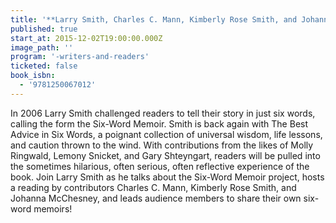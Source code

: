 ```yaml
---
title: '**Larry Smith, Charles C. Mann, Kimberly Rose Smith, and Johanna McChesney**, _The Best Advice in Six Words: Writers Famous and Obscure on Love, Sex, Money, Friendship, Family, Work, and Much More_'
published: true
start_at: 2015-12-02T19:00:00.000Z
image_path: ''
program: '-writers-and-readers'
ticketed: false
book_isbn:
  - '9781250067012'
---
```


In 2006 Larry Smith challenged readers to tell their story in just six words, calling the form the Six-Word Memoir. Smith is back again with The Best Advice in Six Words, a poignant collection of universal wisdom, life lessons, and caution thrown to the wind. With contributions from the likes of Molly Ringwald, Lemony Snicket, and Gary Shteyngart, readers will be pulled into the sometimes hilarious, often serious, often reflective experience of the book. Join Larry Smith as he talks about the Six-Word Memoir project, hosts a reading by contributors Charles C. Mann, Kimberly Rose Smith, and Johanna McChesney, and leads audience members to share their own six-word memoirs!